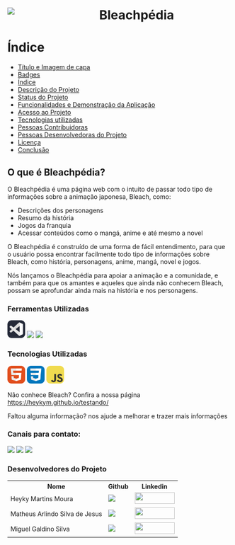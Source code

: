 <h1 align="center"><img src='https://i.pinimg.com/originals/d8/56/20/d856206d9ed1ffd5ad500ff56e1b86d7.png' width='80' align='left'> Bleachpédia </h1>



# Índice 

* [Título e Imagem de capa](#Título-e-Imagem-de-capa)
* [Badges](#badges)
* [Índice](#índice)
* [Descrição do Projeto](#descrição-do-projeto)
* [Status do Projeto](#status-do-Projeto)
* [Funcionalidades e Demonstração da Aplicação](#funcionalidades-e-demonstração-da-aplicação)
* [Acesso ao Projeto](#acesso-ao-projeto)
* [Tecnologias utilizadas](#tecnologias-utilizadas)
* [Pessoas Contribuidoras](#pessoas-contribuidoras)
* [Pessoas Desenvolvedoras do Projeto](#pessoas-desenvolvedoras)
* [Licença](#licença)
* [Conclusão](#conclusão)
  
##  O que é Bleachpédia?

O Bleachpédia é uma página web com o intuito de passar todo tipo de informações sobre a animação japonesa, Bleach, como:
* Descrições dos personagens
* Resumo da história
* Jogos da franquia
* Acessar conteúdos como o mangá, anime e até mesmo a novel

O Bleachpédia é construído de uma forma de fácil entendimento, para que o usuário possa encontrar facilmente todo tipo de informações sobre Bleach, como história, personagens, anime, mangá, novel e jogos.

Nós lançamos o Bleachpédia para apoiar a animação e a comunidade, e também para que os amantes e aqueles que ainda não conhecem Bleach, possam se aprofundar ainda mais na história e nos personagens.

<h3>Ferramentas Utilizadas</h3>

<img src='https://raw.githubusercontent.com/tandpfun/skill-icons/e67133bc60d96561bc247dfbc3eece0a897285c8/icons/VSCode-Dark.svg' width='40'>  <img src='https://cdn-icons-png.flaticon.com/512/25/25231.png' width='40'>  <img src='https://upload.wikimedia.org/wikipedia/commons/thumb/0/08/Canva_icon_2021.svg/2048px-Canva_icon_2021.svg.png' width='40'>

<h3>Tecnologias Utilizadas</h3>

<img src='https://raw.githubusercontent.com/tandpfun/skill-icons/e67133bc60d96561bc247dfbc3eece0a897285c8/icons/HTML.svg' width='40'> <img src='https://raw.githubusercontent.com/tandpfun/skill-icons/e67133bc60d96561bc247dfbc3eece0a897285c8/icons/CSS.svg' width='40'> <img src='https://raw.githubusercontent.com/tandpfun/skill-icons/e67133bc60d96561bc247dfbc3eece0a897285c8/icons/JavaScript.svg' width='40'>

Não conhece Bleach? Confira a nossa página https://heykym.github.io/testando/

Faltou alguma informação? nos ajude a melhorar e trazer mais informações

<h3>Canais para contato:</h3>

<a href='https://www.facebook.com/groups/938951077409907'><img src='https://static.vecteezy.com/system/resources/previews/016/716/447/original/facebook-icon-free-png.png' width='40'></a>
<a href='https://www.instagram.com/bleachpediaoficial/?next=%2F'><img src='https://imagepng.org/instagram-icone-icon/instagram-icone-icon-1/' width='40'></a> <a href='https://twitter.com/BleachpediaOfc'><img src='https://png.pngtree.com/png-vector/20221018/ourmid/pngtree-twitter-social-media-round-icon-png-image_6315985.png' width='40'></a>

<h3>Desenvolvedores do Projeto</h3>

<table>
  <tr>
    <th>Nome</th>
    <th>Github</th>
    <th>Linkedin</th>
  </tr>
  <tr>
    <td>Heyky Martins Moura</td>
    <td><a href="https://github.com/HeykyM"><img src="https://encrypted-tbn0.gstatic.com/images?q=tbn:ANd9GcTLDsKYpwlG5bq5XcqPr-DrL3T_NZneoqaXI1PO4P8R-9KP1yJEPNK-dIoZL2w-zfPipgc&usqp=CAU" width="90" heigth="26" ></a></td>
     <td><a href="https://www.linkedin.com/in/heyky-martins-moura-799991268/"><img src="https://upload.wikimedia.org/wikipedia/commons/thumb/0/01/LinkedIn_Logo.svg/1280px-LinkedIn_Logo.svg.png" width="90" height="26"></a></td>
  </tr>
  <tr>
    <td>Matheus Arlindo Silva de Jesus</td>
    <td><a href="https://github.com/matheusarlindo-aluno"><img src="https://encrypted-tbn0.gstatic.com/images?q=tbn:ANd9GcTLDsKYpwlG5bq5XcqPr-DrL3T_NZneoqaXI1PO4P8R-9KP1yJEPNK-dIoZL2w-zfPipgc&usqp=CAU" width="90" heigth="26" ></a></td>
      <td><a href="https://www.linkedin.com/in/matheus-arlindo-0a7670268/"><img src="https://upload.wikimedia.org/wikipedia/commons/thumb/0/01/LinkedIn_Logo.svg/1280px-LinkedIn_Logo.svg.png" width="90" height="26"></a></td>
  </tr>
  <tr>
    <td>Miguel Galdino Silva</td>
    <td><a href="https://github.com/galdinoposeidon"><img src="https://encrypted-tbn0.gstatic.com/images?q=tbn:ANd9GcTLDsKYpwlG5bq5XcqPr-DrL3T_NZneoqaXI1PO4P8R-9KP1yJEPNK-dIoZL2w-zfPipgc&usqp=CAU" width="90" heigth="26" ></a></td>
      <td><a href="https://www.linkedin.com/in/miguel-galdino-silva-477758260/"><img src="https://upload.wikimedia.org/wikipedia/commons/thumb/0/01/LinkedIn_Logo.svg/1280px-LinkedIn_Logo.svg.png" width="90" height="26"></a></td>
  </tr>
